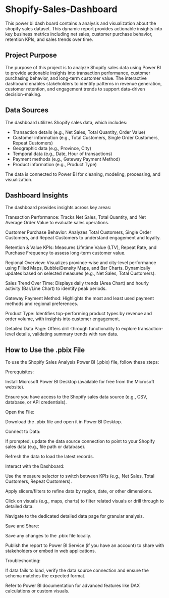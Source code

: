 # Shopify-Sales-Dashboard
This power bi dash board contains a analysis and visualization about the shopify sales dataset. This dynamic report provides actionable insights into key business metrics including net sales, customer purchase behavior, retention KPIs, and sales trends over time.


## **Project Purpose**
The purpose of this project is to analyze Shopify sales data using Power BI to provide actionable insights into transaction performance, customer purchasing behavior, and long-term customer value. The interactive dashboard enables stakeholders to identify patterns in revenue generation, customer retention, and engagement trends to support data-driven decision-making.
## **Data Sources**
The dashboard utilizes Shopify sales data, which includes:

- Transaction details (e.g., Net Sales, Total Quantity, Order Value)
- Customer information (e.g., Total Customers, Single Order Customers, Repeat Customers)
- Geographic data (e.g., Province, City)
- Temporal data (e.g., Date, Hour of transactions)
- Payment methods (e.g., Gateway Payment Method)
- Product information (e.g., Product Type)

The data is connected to Power BI for cleaning, modeling, processing, and visualization.
## **Dashboard Insights**
The dashboard provides insights across key areas:

Transaction Performance:
Tracks Net Sales, Total Quantity, and Net Average Order Value to evaluate sales operations.


Customer Purchase Behavior:
Analyzes Total Customers, Single Order Customers, and Repeat Customers to understand engagement and loyalty.


Retention & Value KPIs:
Measures Lifetime Value (LTV), Repeat Rate, and Purchase Frequency to assess long-term customer value.


Regional Overview:
Visualizes province-wise and city-level performance using Filled Maps, Bubble/Density Maps, and Bar Charts.
Dynamically updates based on selected measures (e.g., Net Sales, Total Customers).


Sales Trend Over Time:
Displays daily trends (Area Chart) and hourly activity (Bar/Line Chart) to identify peak periods.


Gateway Payment Method:
Highlights the most and least used payment methods and regional preferences.


Product Type:
Identifies top-performing product types by revenue and order volume, with insights into customer engagement.


Detailed Data Page:
Offers drill-through functionality to explore transaction-level details, validating summary trends with raw data.

## **How to Use the .pbix File**

To use the Shopify Sales Analysis Power BI (.pbix) file, follow these steps:





Prerequisites:





Install Microsoft Power BI Desktop (available for free from the Microsoft website).



Ensure you have access to the Shopify sales data source (e.g., CSV, database, or API credentials).



Open the File:





Download the .pbix file and open it in Power BI Desktop.



Connect to Data:





If prompted, update the data source connection to point to your Shopify sales data (e.g., file path or database).



Refresh the data to load the latest records.



Interact with the Dashboard:





Use the measure selector to switch between KPIs (e.g., Net Sales, Total Customers, Repeat Customers).



Apply slicers/filters to refine data by region, date, or other dimensions.



Click on visuals (e.g., maps, charts) to filter related visuals or drill through to detailed data.



Navigate to the dedicated detailed data page for granular analysis.



Save and Share:





Save any changes to the .pbix file locally.



Publish the report to Power BI Service (if you have an account) to share with stakeholders or embed in web applications.



Troubleshooting:





If data fails to load, verify the data source connection and ensure the schema matches the expected format.



Refer to Power BI documentation for advanced features like DAX calculations or custom visuals.



